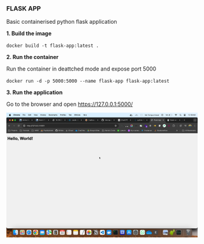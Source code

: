 ### FLASK APP

Basic containerised python flask application

**1. Build the image**

`docker build -t flask-app:latest .`

**2. Run the container**

Run the container in deattched mode and expose port 5000

`docker run -d -p 5000:5000 --name flask-app flask-app:latest`

**3. Run the application**

Go to the browser and open https://127.0.0.1:5000/

![alt text](image.png)